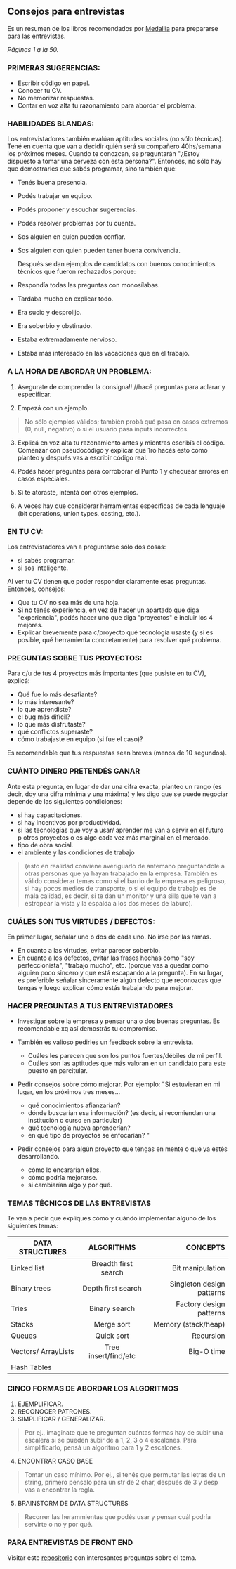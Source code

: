 ## Consejos para entrevistas ##


Es un resumen de los libros recomendados por [Medallia](http://www.medallia.com.ar/internships/) para prepararse para las entrevistas. 


*Páginas 1 a la 50.*

### PRIMERAS SUGERENCIAS: 

- Escribir código en papel. 
- Conocer tu CV. 
- No memorizar respuestas. 
- Contar en voz alta tu razonamiento para abordar el problema. 


### HABILIDADES BLANDAS: 

  Los entrevistadores también evalúan aptitudes sociales (no sólo técnicas). Tené en cuenta que van a decidir quién será su compañero 40hs/semana los próximos meses. Cuando te conozcan, se preguntarán "¿Estoy dispuesto a tomar una cerveza con esta persona?". Entonces, no sólo hay que demostrarles que sabés programar, sino también que: 
  
- Tenés buena presencia. 
- Podés trabajar en equipo. 
- Podés proponer y escuchar sugerencias. 
- Podés resolver problemas por tu cuenta. 
- Sos alguien en quien pueden confiar. 
- Sos alguien con quien pueden tener buena convivencia. 

  Después se dan ejemplos de candidatos con buenos conocimientos técnicos que fueron rechazados porque: 
- Respondía todas las preguntas con monosílabas. 
- Tardaba mucho en explicar todo. 
- Era sucio y desprolijo. 
- Era soberbio y obstinado. 
- Estaba extremadamente nervioso. 
- Estaba más interesado en las vacaciones que en el trabajo. 


### A LA HORA DE ABORDAR UN PROBLEMA: 

1. Asegurate de comprender la consigna!!	//hacé preguntas para aclarar y especificar. 

2. Empezá con un ejemplo.  			
> No sólo ejemplos válidos; también probá qué pasa en casos extremos (0, null, negativo) o si el usuario pasa inputs incorrectos. 

3. Explicá en voz alta tu razonamiento antes y mientras escribís el código. 
   Comenzar con pseudocódigo y explicar que 1ro hacés esto como planteo y después  vas a escribir código real.

4. Podés hacer preguntas para corroborar el Punto 1 y chequear errores en casos especiales. 
5. Si te atoraste, intentá con otros ejemplos. 
6. A veces hay que considerar herramientas específicas de cada lenguaje (bit operations, union types, casting, etc.). 


### EN TU CV: 

  Los entrevistadores van a preguntarse sólo dos cosas: 
  - si sabés programar. 
  - si sos inteligente. 
  
  Al ver tu CV tienen que poder responder claramente esas preguntas. Entonces, consejos:

 - Que tu CV no sea más de una hoja. 
 - Si no tenés experiencia, en vez de hacer un apartado que diga "experiencia", podés hacer uno que diga "proyectos" e incluir los 4 mejores. 
 - Explicar brevemente para c/proyecto qué tecnología usaste (y si es posible, qué herramienta concretamente) para resolver qué problema. 


### PREGUNTAS SOBRE TUS PROYECTOS: 

Para c/u de tus 4 proyectos más importantes (que pusiste en tu CV), explicá: 

- Qué fue lo más desafiante? 
- lo más interesante? 
- lo que aprendiste? 
- el bug más difícil? 
- lo que más disfrutaste?
- qué conflictos superaste? 
- cómo trabajaste en equipo (si fue el caso)? 

Es recomendable que tus respuestas sean breves (menos de 10 segundos). 


### CUÁNTO DINERO PRETENDÉS GANAR

Ante esta pregunta, en lugar de dar una cifra exacta, planteo un rango (es decir, doy una cifra mínima y una máxima) y les digo que se puede negociar depende de las siguientes condiciones: 

- si hay capacitaciones. 
- si hay incentivos por productividad. 
- si las tecnologías que voy a usar/ aprender me van a servir en el futuro p otros proyectos o es algo cada vez más marginal en el mercado. 
- tipo de obra social. 
- el ambiente y las condiciones de trabajo 
> (esto en realidad conviene averiguarlo de antemano preguntándole a otras personas que ya hayan trabajado en la empresa. También es válido considerar temas como si el barrio de la empresa es peligroso, si hay pocos medios de transporte, o si el equipo de trabajo es de mala calidad, es decir, si te dan un monitor y una silla que te van a estropear la vista y la espalda a los dos meses de laburo). 


### CUÁLES SON TUS VIRTUDES / DEFECTOS: 

En primer lugar, señalar uno o dos de cada uno. No irse por las ramas. 

- En cuanto a las virtudes, evitar parecer soberbio. 
- En cuanto a los defectos, evitar las frases hechas como "soy perfeccionista", "trabajo mucho", etc. (porque vas a quedar como alguien poco sincero y  que está escapando a la pregunta). En su lugar, es preferible señalar sinceramente algún defecto que reconozcas que tengas y luego explicar cómo estás trabajando para mejorar. 


### HACER PREGUNTAS A TUS ENTREVISTADORES

- Investigar sobre la empresa y pensar una o dos buenas preguntas. Es recomendable xq así demostrás tu compromiso. 

- También es valioso pedirles un feedback sobre la entrevista. 
  - Cuáles les parecen que son los puntos fuertes/débiles de mi perfil. 
  - Cuáles son las aptitudes que más valoran en un candidato para este puesto en parcitular. 

- Pedir consejos sobre cómo mejorar. Por ejemplo: "Si estuvieran en mi lugar, en los próximos tres meses... 
  - qué conocimientos afianzarían? 
  - dónde buscarían esa información? (es decir, si recomiendan una institución o curso en particular) 
  - qué tecnología nueva aprenderían? 
  - en qué tipo de proyectos se enfocarían? "

- Pedir consejos para algún proyecto que tengas en mente o que ya estés desarrollando. 
  - cómo lo encararían ellos. 
  - cómo podría mejorarse. 
  - si cambiarían algo y por qué. 


### TEMAS TÉCNICOS DE LAS ENTREVISTAS

  Te van a pedir que expliques cómo y cuándo implementar alguno de los siguientes temas: 

|   DATA STRUCTURES   |      ALGORITHMS     |          CONCEPTS        |
|-------------------|:-----------------:|-------------------:|
|        Linked list           |  Breadth first search  |       Bit manipulation    |
|        Binary trees        |    Depth first search   | Singleton design patterns|
|        Tries                  |    Binary search        | Factory design patterns |
|        Stacks                |         Merge sort       |  Memory (stack/heap)  |
|        Queues                |        Quick sort        |       Recursion            |
|        Vectors/ ArrayLists|  Tree insert/find/etc |       Big-O time         |
|        Hash Tables           |                            |                              |


### CINCO FORMAS DE ABORDAR LOS ALGORITMOS

1. EJEMPLIFICAR. 
2. RECONOCER PATRONES. 
3. SIMPLIFICAR / GENERALIZAR. 
> Por ej., imaginate que te preguntan cuántas formas hay de subir una escalera si se pueden 
 subir de a 1, 2, 3 o 4 escalones. Para simplificarlo, pensá un algoritmo para 1 y 2 escalones. 
4. ENCONTRAR CASO BASE
> Tomar un caso mínimo. Por ej., si tenés que permutar las letras de un string, primero pensalo para un str de 2 char, después de 3 y desp vas a encontrar la regla. 
5. BRAINSTORM DE DATA STRUCTURES
> Recorrer las herammientas que podés usar y pensar cuál podría servirte o no y por qué. 

### PARA ENTREVISTAS DE FRONT END 

Visitar este [repositorio](https://github.com/h5bp/Front-end-Developer-Interview-Questions) con interesantes preguntas sobre el tema. 

